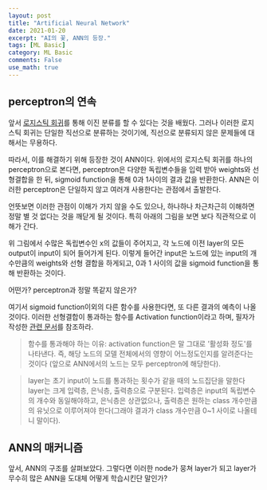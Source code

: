 ```yaml
---
layout: post
title: "Artificial Neural Network"
date: 2021-01-20
excerpt: "AI의 꽃, ANN의 등장."
tags: [ML Basic]
category: ML Basic
comments: False
use_math: true
---
```


## perceptron의 연속
앞서 [로지스틱 회귀](https://silverstar0727.github.io/ml%20basic/2021/01/05/%EB%A1%9C%EC%A7%80%EC%8A%A4%ED%8B%B1%ED%9A%8C%EA%B7%80/#)를 통해 이진 분류를 할 수 있다는 것을 배웠다. 
그러나 이러한 로지스틱 회귀는 단일한 직선으로 분류하는 것이기에, 직선으로 분류되지 않은 문제들에 대해서는 무용하다.

따라서, 이를 해결하기 위해 등장한 것이 ANN이다.
위에서의 로지스틱 회귀를 하나의 perceptron으로 본다면, perceptron은 다양한 독립변수들을 입력 받아 weights와 선형결합을 한 뒤, sigmoid function을 통해 0과 1사이의 결과 값을 반환한다.
ANN은 이러한 perceptron은 단일하지 않고 여러개 사용한다는 관점에서 출발한다.

언뜻보면 이러한 관점이 이해가 가지 않을 수도 있으나, 하나하나 차근차근히 이해하면 정말 별 것 없다는 것을 깨닫게 될 것이다. 
특히 아래의 그림을 보면 보다 직관적으로 이해가 간다. 



위 그림에서 수많은 독립변수인 x의 값들이 주어지고, 각 노드에 이전 layer의 모든 output이 input이 되어 들어가게 된다. 
이렇게 들어간 input은 노드에 있는 input의 개수만큼의 weights와 선형 결합을 하게되고, 0과 1 사이의 값을 sigmoid function을 통해 반환하는 것이다.

어떤가? perceptron과 정말 똑같지 않은가?

여기서 sigmoid function이외의 다른 함수를 사용한다면, 또 다른 결과의 예측이 나올 것이다. 
이러한 선형결합이 통과하는 함수를 Activation function이라고 하며, 필자가 작성한 [관련 문서](https://silverstar0727.github.io/ml%20basic/2021/01/06/Activation_Function/#)를 참조하라.

> 함수를 통과해야 하는 이유: activation function은 말 그대로 '활성화 정도'를 나타낸다. 
즉, 해당 노드의 모델 전체에서의 영향이 어느정도인지를 알려준다는 것이다
(앞으로 ANN에서의 노드는 모두 perceptron에 해당한다).

> layer는 초기 input이 노드를 통과하는 횟수가 같을 때의 노드집단을 말한다 layer는 크게 입력층, 은닉층, 출력층으로 구분된다.
입력층은 input의 독립변수의 개수와 동일해야하고, 은닉층은 상관없으나, 출력층은 원하는 class 개수만큼의 유닛으로 이루어져야 한다(그래야 결과가 class 개수만큼 0~1 사이로 나올테니 말이다).

## ANN의 매커니즘
앞서, ANN의 구조를 살펴보았다. 그렇다면 이러한 node가 뭉쳐 layer가 되고 layer가 무수히 많은 ANN을 도대체 어떻게 학습시킨단 말인가?

